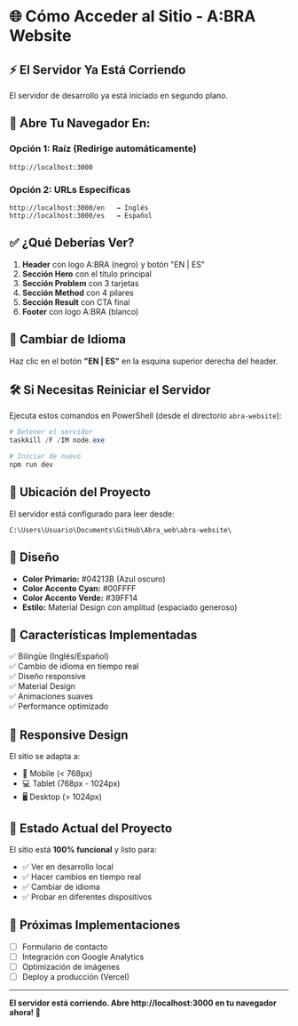 # 🌐 Cómo Acceder al Sitio - A:BRA Website

## ⚡ El Servidor Ya Está Corriendo

El servidor de desarrollo ya está iniciado en segundo plano.

## 📍 Abre Tu Navegador En:

### Opción 1: Raíz (Redirige automáticamente)
```
http://localhost:3000
```

### Opción 2: URLs Específicas
```
http://localhost:3000/en   → Inglés
http://localhost:3000/es   → Español
```

## ✅ ¿Qué Deberías Ver?

1. **Header** con logo A:BRA (negro) y botón "EN | ES"
2. **Sección Hero** con el título principal
3. **Sección Problem** con 3 tarjetas
4. **Sección Method** con 4 pilares
5. **Sección Result** con CTA final
6. **Footer** con logo A:BRA (blanco)

## 🔄 Cambiar de Idioma

Haz clic en el botón **"EN | ES"** en la esquina superior derecha del header.

## 🛠️ Si Necesitas Reiniciar el Servidor

Ejecuta estos comandos en PowerShell (desde el directorio `abra-website`):

```powershell
# Detener el servidor
taskkill /F /IM node.exe

# Iniciar de nuevo
npm run dev
```

## 📂 Ubicación del Proyecto

El servidor está configurado para leer desde:
```
C:\Users\Usuario\Documents\GitHub\Abra_web\abra-website\
```

## 🎨 Diseño

- **Color Primario:** #04213B (Azul oscuro)
- **Color Accento Cyan:** #00FFFF
- **Color Accento Verde:** #39FF14
- **Estilo:** Material Design con amplitud (espaciado generoso)

## 🚀 Características Implementadas

✅ Bilingüe (Inglés/Español)  
✅ Cambio de idioma en tiempo real  
✅ Diseño responsive  
✅ Material Design  
✅ Animaciones suaves  
✅ Performance optimizado  

## 📱 Responsive Design

El sitio se adapta a:
- 📱 Mobile (< 768px)
- 💻 Tablet (768px - 1024px)
- 🖥️ Desktop (> 1024px)

## 🎯 Estado Actual del Proyecto

El sitio está **100% funcional** y listo para:
- ✅ Ver en desarrollo local
- ✅ Hacer cambios en tiempo real
- ✅ Cambiar de idioma
- ✅ Probar en diferentes dispositivos

## 🚧 Próximas Implementaciones

- [ ] Formulario de contacto
- [ ] Integración con Google Analytics
- [ ] Optimización de imágenes
- [ ] Deploy a producción (Vercel)

---

**El servidor está corriendo. Abre http://localhost:3000 en tu navegador ahora! 🎉**

